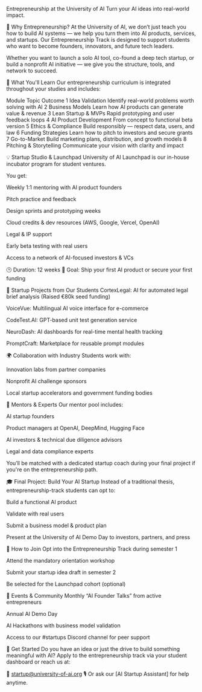 Entrepreneurship at the University of AI
Turn your AI ideas into real-world impact.

🌱 Why Entrepreneurship?
At the University of AI, we don’t just teach you how to build AI systems — we help you turn them into AI products, services, and startups.
Our Entrepreneurship Track is designed to support students who want to become founders, innovators, and future tech leaders.

Whether you want to launch a solo AI tool, co-found a deep tech startup, or build a nonprofit AI initiative — we give you the structure, tools, and network to succeed.

🧭 What You'll Learn
Our entrepreneurship curriculum is integrated throughout your studies and includes:

Module	Topic	Outcome
1	Idea Validation	Identify real-world problems worth solving with AI
2	Business Models	Learn how AI products can generate value & revenue
3	Lean Startup & MVPs	Rapid prototyping and user feedback loops
4	AI Product Development	From concept to functional beta version
5	Ethics & Compliance	Build responsibly — respect data, users, and law
6	Funding Strategies	Learn how to pitch to investors and secure grants
7	Go-to-Market	Build marketing plans, distribution, and growth models
8	Pitching & Storytelling	Communicate your vision with clarity and impact

💡 Startup Studio & Launchpad
University of AI Launchpad is our in-house incubator program for student ventures.

You get:

Weekly 1:1 mentoring with AI product founders

Pitch practice and feedback

Design sprints and prototyping weeks

Cloud credits & dev resources (AWS, Google, Vercel, OpenAI)

Legal & IP support

Early beta testing with real users

Access to a network of AI-focused investors & VCs

🕒 Duration: 12 weeks
🎯 Goal: Ship your first AI product or secure your first funding

💼 Startup Projects from Our Students
CortexLegal: AI for automated legal brief analysis (Raised €80k seed funding)

VoiceVue: Multilingual AI voice interface for e-commerce

CodeTest.AI: GPT-based unit test generation service

NeuroDash: AI dashboards for real-time mental health tracking

PromptCraft: Marketplace for reusable prompt modules

🌍 Collaboration with Industry
Students work with:

Innovation labs from partner companies

Nonprofit AI challenge sponsors

Local startup accelerators and government funding bodies

💬 Mentors & Experts
Our mentor pool includes:

AI startup founders

Product managers at OpenAI, DeepMind, Hugging Face

AI investors & technical due diligence advisors

Legal and data compliance experts

You’ll be matched with a dedicated startup coach during your final project if you're on the entrepreneurship path.

🎓 Final Project: Build Your AI Startup
Instead of a traditional thesis, entrepreneurship-track students can opt to:

Build a functional AI product

Validate with real users

Submit a business model & product plan

Present at the University of AI Demo Day to investors, partners, and press

📝 How to Join
Opt into the Entrepreneurship Track during semester 1

Attend the mandatory orientation workshop

Submit your startup idea draft in semester 2

Be selected for the Launchpad cohort (optional)

📢 Events & Community
Monthly “AI Founder Talks” from active entrepreneurs

Annual AI Demo Day

AI Hackathons with business model validation

Access to our #startups Discord channel for peer support

📨 Get Started
Do you have an idea or just the drive to build something meaningful with AI?
Apply to the entrepreneurship track via your student dashboard or reach us at:

📧 startup@university-of-ai.org
🎙️ Or ask our [AI Startup Assistant] for help anytime.